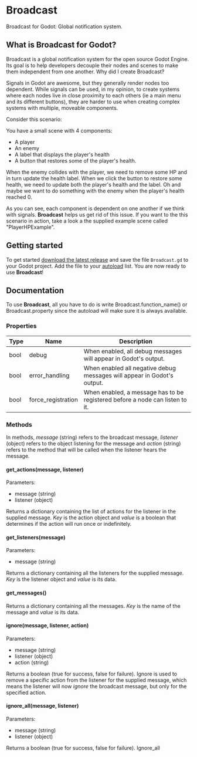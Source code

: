 # Broadcast
Broadcast for Godot: Global notification system.

## What is Broadcast for Godot?

Broadcast is a global notification system for the open source Godot Engine. Its goal is to help developers decouple their nodes and scenes to make them independent from one another.
Why did I create Broadcast?

Signals in Godot are awesome, but they generally render nodes too dependent. While signals can be used, in my opinion, to create systems where each nodes live in close proximity to each others (ie a main menu and its different buttons), they are harder to use when creating complex systems with multiple, moveable components.

Consider this scenario:

You have a small scene with 4 components:
 * A player
 * An enemy
 * A label that displays the player's health
 * A button that restores some of the player's health.
 
When the enemy collides with the player, we need to remove some HP and in turn update the health label. When we click the button to restore some health, we need to update both the player's health and the label. Oh and maybe we want to do something with the enemy when the player's health reached 0.

As you can see, each component is dependent on one another if we think with signals. **Broadcast** helps us get rid of this issue. If you want to the this scenario in action, take a look a the supplied example scene called "PlayerHPExample".

## Getting started

To get started [download the latest release](https://github.com/marcgenesis/broadcast/releases/) and save the file `Broadcast.gd` to your Godot project. Add the file to your [autoload](https://docs.godotengine.org/en/3.1/getting_started/step_by_step/singletons_autoload.html) list. You are now ready to use **Broadcast**!

## Documentation

To use **Broadcast**, all you have to do is write Broadcast.function_name() or Broadcast.property since the autoload will make sure it is always available.

### Properties

Type | Name | Description
-----|------|------------
bool|debug|When enabled, all debug messages will appear in Godot's output.
bool|error_handling|When enabled all negative debug messages will appear in Godot's output.
bool|force_registration|When enabled, a message has to be registered before a node can listen to it.

### Methods

In methods, *message* (string) refers to the broadcast message, *listener* (object) refers to the object listening for the message and *action* (string) refers to the method that will be called when the listener hears the message.

#### get_actions(message, listener)

Parameters:
 * message (string)
 * listener (object)

Returns a dictionary containing the list of actions for the listener in the supplied message. *Key* is the action object and *value* is a boolean that determines if the action will run once or indefinitely.

#### get_listeners(message)

Parameters:
 * message (string)
 
Returns a dictionary containing all the listeners for the supplied message. *Key* is the listener object and *value* is its data.

#### get_messages()

Returns a dictionary containing all the messages. *Key* is the name of the message and *value* is its data.

#### ignore(message, listener, action)

Parameters:
 * message (string)
 * listener (object)
 * action (string)
 
Returns a boolean (true for success, false for failure). Ignore is used to remove a specific action from the listener for the supplied message, which means the listener will now *ignore* the broadcast message, but only for the specified action.

#### ignore_all(message, listener)

Parameters:
 * message (string)
 * listener (object)
 
Returns a boolean (true for success, false for failure). Ignore_all
